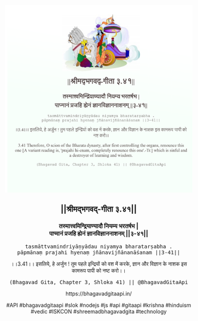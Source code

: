 <img src="../../asset/BG_3_41.png"/>
<center><h2>||श्रीमद्‍भगवद्‍-गीता ३.४१||</h2>
<h3>तस्मात्त्वमिन्द्रियाण्यादौ नियम्य भरतर्षभ |<br/>पाप्मानं प्रजहि ह्येनं ज्ञानविज्ञाननाशनम् ||३-४१||</h3>
<pre>tasmāttvamindriyāṇyādau niyamya bharatarṣabha .<br/>pāpmānaṃ prajahi hyenaṃ jñānavijñānanāśanam ||3-41||</pre>
<p>।।3.41।। इसलिये, हे अर्जुन ! तुम पहले इन्द्रियों को वश में करके, ज्ञान और विज्ञान के नाशक इस कामरूप पापी को नष्ट करो।।</p>
<pre>(Bhagavad Gita, Chapter 3, Shloka 41) || @BhagavadGitaApi</pre><p>https://bhagavadgitaapi.in/</p><p>#API #bhagavadgitaapi #slok #nodejs #js #api #gitaapi #krishna #hinduism #vedic #ISKCON #shreemadbhagavadgita #technology</p></center>